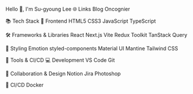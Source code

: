 Hello 👋, I'm Su-gyoung Lee
🌐 Links
Blog Oncognier

📚 Tech Stack
🎨 Frontend
HTML5 CSS3 JavaScript TypeScript

🛠 Frameworks & Libraries
React Next.js Vite Redux Toolkit TanStack Query

💅 Styling
Emotion styled-components Material UI Mantine Tailwind CSS

🧰 Tools & CI/CD
💻 Development
VS Code Git

🤝 Collaboration & Design
Notion Jira Photoshop

🚀 CI/CD
Docker
